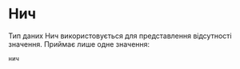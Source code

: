 # Нич

Тип даних Нич використовується для представлення відсутності значення. Приймає лише одне значення:

``` periwinkle linenums="0"
нич
```
